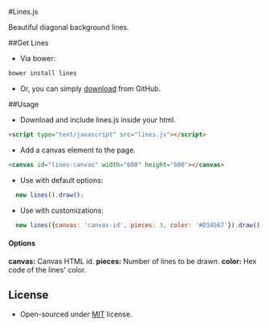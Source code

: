 #Lines.js


Beautiful diagonal background lines.

##Get Lines
* Via bower:

```bash
bower install lines
```
* Or, you can simply [download](https://github.com/dbtek/lines/archive/1.0.0.tar.gz) from GitHub.

##Usage

* Download and include lines.js inside your html.
```html  
<script type="text/javascript" src="lines.js"></script>
```

* Add a canvas element to the page.
```html  
<canvas id="lines-canvas" width="600" height="600"></canvas>
```

* Use with default options:

```javascript  
  new lines().draw();
```
* Use with customizations:

```javascript  
  new lines({canvas: 'canvas-id', pieces: 3, color: '#D34567'}).draw();
```

#### Options
**canvas:** Canvas HTML id.
**pieces:** Number of lines to be drawn.
**color:** Hex code of the lines' color.

## License
* Open-sourced under [MIT](http://opensource.org/licenses/MIT) license.
